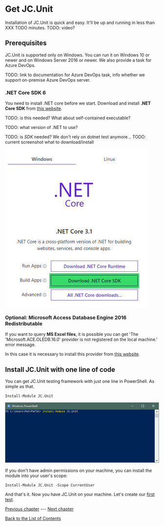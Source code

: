 # Get JC.Unit

Installation of JC.Unit is quick and easy. It'll be up and running in less than XXX 
TODO minutes.
TODO: video?

## Prerequisites

JC.Unit is supported only on Windows. You can run it on Windows 10 or newer and on Windows Server 2016 or newer. We also provide a task for Azure DevOps.

TODO: link to documentation for Azure DevOps task, info whether we support on-premise Azure DevOps server.

### .NET Core SDK 6

You need to install .NET core before we start. Download and install **.NET Core SDK** from [this website](https://dotnet.microsoft.com/download).

TODO: is this needed? What about self-contained executable?

TODO: what version of .NET to use?

TODO: is *SDK* needed? We don't rely on dotnet test anymore...
TODO: current screenshot what to download/install

![.NET Core](../Images/media/image1.png)


### Optional: Microsoft Access Database Engine 2016 Redistributable

If you want to query **MS Excel files**, it is possible you can get \'The
\'Microsoft.ACE.OLEDB.16.0\' provider is not registered on the local
machine.\' error message.

In this case it is necessary to install this provider from [this website](https://www.microsoft.com/en-us/download/details.aspx?id=54920).



## Install JC.Unit with one line of code

You can get JC.Unit testing framework with just one line in PowerShell. As simple as that.

~~~~~~~~~~~~~~~~~~~~~~~~~~~~~~~~~~~~~~~~~~~~~~~~~~~~~~~~~~~~~~~~~~~~~~~~~~~~~~~~
Install-Module JC.Unit
~~~~~~~~~~~~~~~~~~~~~~~~~~~~~~~~~~~~~~~~~~~~~~~~~~~~~~~~~~~~~~~~~~~~~~~~~~~~~~~~

![Install JC.Unit using PowerShell](../Images/media/powershell-install-jc-unit.jpg)

If you don't have admin permissions on your machine, you can install the module into your user's scope:

~~~~~~~~~~~~~~~~~~~~~~~~~~~~~~~~~~~~~~~~~~~~~~~~~~~~~~~~~~~~~~~~~~~~~~~~~~~~~~~~
Install-Module JC.Unit -Scope CurrentUser
~~~~~~~~~~~~~~~~~~~~~~~~~~~~~~~~~~~~~~~~~~~~~~~~~~~~~~~~~~~~~~~~~~~~~~~~~~~~~~~~

And that's it. Now you have JC.Unit on your machine. Let's create our [first test](create-first-test).


[Previous chapter](/index)  --- [Next chapter](/quick-start-local/create-first-test) 

[Back to the List of Contents](/index)  



